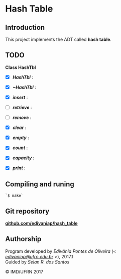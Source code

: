 # Hash Table

## Introduction

This project implements the ADT called **hash table**.

## TODO

**Class HashTbl**  

- [X] _**HashTbl**_ :
- [X] _**~HashTbl**_ :
- [X] _**insert**_ : 
- [ ] _**retrieve**_ : 
- [ ] _**remove**_ : 
- [X] _**clear**_ : 
- [X] _**empty**_ : 
- [X] _**count**_ : 
- [X] _**capacity**_ : 
- [X] _**print**_ : 

	
## Compiling and runing

	`$ make`


## Git repository

[**github.com/edivaniap/hash_table**](https://github.com/edivaniap/hash_table)


## Authorship

Program developed by _Edivânia Pontes de Oliveira_ (< *edivaniap@ufrn.edu.br* >), 2017.1  
Guided by _Selan R. dos Santos_

&copy; IMD/UFRN 2017
